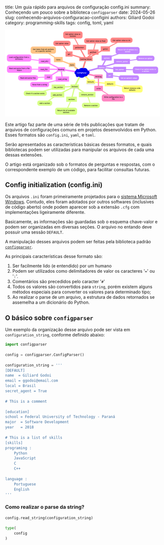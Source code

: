 title: Um guia rápido para arquivos de configuração config.ini
summary: Conheçendo um pouco sobre a biblioteca `configparser`
date: 2024-05-26
slug: conhecendo-arquivos-configuracao-configini
authors: Giliard Godoi
category: programming-skills
tags: config, toml, yaml


![Mapa mental das biblioteca configparser](./mind-map-configparser.png)

Este artigo faz parte de uma série de três publicações que tratam de arquivos de configurações comuns em projetos desenvolvidos em Python.
Esses formatos são `config.ini`, `yaml`, e `toml`.

Serão apresentados as características básicas desses formatos, e quais bibliotecas podem ser utilizadas para manipular os arquivos de cada uma dessas extensões.

O artigo está organizado sob o formatos de perguntas e respostas, com o correspondente exemplo de um código, para facilitar consultas futuras.

## Config initialization (config.ini)

Os arquivos `.ini` foram primeiramente projetados para o [sistema Microsoft Windows](https://en.wikipedia.org/wiki/INI_file).
Contudo, eles foram adotados por outros softwares (inclusives de código aberto) onde podem aparecer sob a extensão `.cfg` com implementações ligeiramente diferente.


Basicamente, as informações são guardadas sob o esquema chave-valor e podem ser organizadas em diversas seções.
O arquivo no entando deve possuir uma sessão `DEFAULT`.

A manipulação desses arquivos podem ser feitas pela biblioteca padrão [`configparser`](https://docs.python.org/3/library/configparser.html).

As principais características desse formato são:

1. Ser facilmente lido (e entendido) por um humano
2. Podem ser utilizados como delimitadores de valor os caracteres '`=`' ou '`:`'.
3. Comentários são precedidos pelo caracter '`#`'
4. Todos os valores são convertidos para `string`, porém existem alguns métodos especiais para converter os valores para determinado tipo;
5. Ao realizar o parse de um arquivo, a estrutura de dados retornados se assemelha a um dicionário do Python.

## O básico sobre `configparser`

Um exemplo da organização desse arquivo pode ser vista em `configuration_string`, conforme definido abaixo:

```python
import configparser

config = configparser.ConfigParser()

configuration_string = '''
[DEFAULT]
name  = Giliard Godoi
email = ggodoi@email.com
local = Brasil
secret_agent = True

# This is a comment

[education]
school = Federal University of Technology - Paraná
major  = Software Development
year   = 2018

# This is a list of skills
[skills]
programing :
    Python
    JavaScript
    C
    C++

language :
    Portuguese
    English
'''
```


### Como realizar o parse da string?

```python
config.read_string(configuration_string)

type(
    config
)
```
<div style="max-width:800px; border: 1px solid var(--colab-border-color);"><style>
      pre.function-repr-contents {
        overflow-x: auto;
        padding: 8px 12px;
        max-height: 500px;
      }

      pre.function-repr-contents.function-repr-contents-collapsed {
        cursor: pointer;
        max-height: 100px;
      }
    </style>
    <pre style="white-space: initial; background:
         var(--colab-secondary-surface-color); padding: 8px 12px;
         border-bottom: 1px solid var(--colab-border-color);"><b>configparser.ConfigParser</b><br/>def __init__(defaults=None, dict_type=_default_dict, allow_no_value=False, *, delimiters=(&#x27;=&#x27;, &#x27;:&#x27;), comment_prefixes=(&#x27;#&#x27;, &#x27;;&#x27;), inline_comment_prefixes=None, strict=True, empty_lines_in_values=True, default_section=DEFAULTSECT, interpolation=_UNSET, converters=_UNSET)</pre><pre class="function-repr-contents function-repr-contents-collapsed" style=""><a class="filepath" style="display:none" href="#">/usr/lib/python3.10/configparser.py</a>ConfigParser implementing interpolation.</pre>
      <script>
      if (google.colab.kernel.accessAllowed && google.colab.files && google.colab.files.view) {
        for (const element of document.querySelectorAll('.filepath')) {
          element.style.display = 'block'
          element.onclick = (event) => {
            event.preventDefault();
            event.stopPropagation();
            google.colab.files.view(element.textContent, 1197);
          };
        }
      }
      for (const element of document.querySelectorAll('.function-repr-contents')) {
        element.onclick = (event) => {
          event.preventDefault();
          event.stopPropagation();
          element.classList.toggle('function-repr-contents-collapsed');
        };
      }
      </script>
      </div>


### O que é uma seção?

```python
>> config['DEFAULT']
<Section: DEFAULT>
```


### Como saber quais são as demais seções?

```python
>> config.sections()
['education', 'skills']
```


### Como verificar se uma seção existe dentro de um objeto `config`?

```python
>> ('education' in config) or config.has_section('education')
True
```


### Como verificar se existe uma opção (chave) dentro de uma seção?

```python
>> config.has_option(section='education', option='year')
True
```


### Como verificar se existe uma opção para a seção default?
```python
'''
Se especificado `section` igual a None ou string vazia,
a seção default é verificada.
'''
>> config.has_option(section=None, option='company')
False

>> config.has_option(section=None, option='email')
True
```


### Como acessar um valor na seção default?

```python
>> config['DEFAULT']['name']
'Giliard Godoi'
```

### Como acessar um valor em uma outra seção?

```python
>> config['education']['school']
'Federal University of Technology - Paraná'
```

Ou então, utilizar o método get
```python
>> config.get(section='education', option='school')
'Federal University of Technology - Paraná'
```

### Qual é o tipo de dado retornado por padrão?

```python
>> type(  config['education']['year'] )
str
```

### Isso serve também para listas?

```python
>> config['skills']['programing']

'\nPython\nJavaScript\nC\nC++'
```

### Como converter os valores para listas?

```python
>> config['skills']['programing'].split()
['Python', 'JavaScript', 'C', 'C++']

```

No entanto, a conversão (parse) para listas não é nativamente implementada para a linguagem Python.


### Como converter o valor de uma variável para um tipo específico?

```python

>> config.get(section='education', option='school')
Federal University of Technology - Paraná

>> type(config.get(section='education', option='school'))
<class 'str'>

>> config.getint('education', 'year')
2018

>> type(config.getint('education', 'year'))
<class 'int'>

>> config.getboolean('DEFAULT', 'secret_agent')
True

>> type(config.getboolean('DEFAULT', 'secret_agent'))
<class 'bool'>
```

Ou seja, existem três métodos para converter para tipos específicos:

   1. `getint`
   2. `getfloat`
   3. `getboolean`

```python
>> type(config.getint('education', 'year') )
int

>> type(config.getboolean('DEFAULT', 'secret_agent'))
bool
```


### É possível definir um valor fallback nos métodos get?

```python
>> assert not config.has_option(section='company', option='name')

>> config.get(section='company', option='name', fallback='Does not exist')
'Does not exist'
```


### Como saber todas as variáveis existentes de uma seção?

```python
>> config.options('education')
    ['school', 'major', 'year', 'name', 'email', 'local', 'secret_agent']
```


### Como obter os itens (chave-valor) para uma seção?

```python
>> config.items('education')

[
    ('name', 'Giliard Godoi'),
    ('email', 'ggodoi@email.com'),
    ('local', 'Brasil'),
    ('secret_agent', 'True'),
    ('school', 'Federal University of Technology - Paraná'),
    ('major', 'Software Development'),
    ('year', '2018')
]
```

### Como obter os itens (chave-valor) para a seção default?

```python
>> config.defaults()
    {
        'name': 'Giliard Godoi',
        'email': 'ggodoi@email.com',
        'local': 'Brasil',
        'secret_agent': 'True'
    }
```


# Arquivos

As operações de leitura e escrita do arquivo são bem simples, como pode ser visto a seguir.

### Como salvar as configurações em um arquivo?

```python
with open('config.ini', 'w') as f:
    config.write(f)
```


### Como ler o arquivo config.ini?

```python
>> other = configparser.ConfigParser()
>> other.sections()
[]

>> other.read('config.ini')
['config.ini']

>> other.sections()
['education', 'skills']
```


## Referências
1. [Documentação oficial do configparser](https://docs.python.org/3/library/configparser.html)
2. [INI file - Wikipedia](https://en.wikipedia.org/wiki/INI_file)

